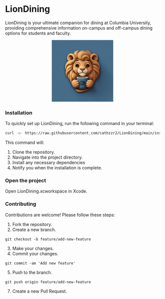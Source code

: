 # LionDining
LionDining is your ultimate companion for dining at Columbia University, providing comprehensive information on-campus and off-campus dining options for students and faculty.

<p align="center">
  <img src="https://raw.githubusercontent.com/cathzzr2/LionDining/main/Assets/columbia-dining-logo-sample.jpeg" width="200" height="200" alt="Logo">
</p>

### Installation
To quickly set up LionDining, run the following command in your terminal:
```bash
curl -o- https://raw.githubusercontent.com/cathzzr2/LionDining/main/install.sh | bash
```
This command will:
1. Clone the repository.
2. Navigate into the project directory.
3. Install any necessary dependencies
4. Notify you when the installation is complete.

### Open the project

Open LionDining.xcworkspace in Xcode.

### Contributing

Contributions are welcome! Please follow these steps:

1. Fork the repository.
2. Create a new branch.
```
git checkout -b feature/add-new-feature
```
3. Make your changes.
4. Commit your changes.
```
git commit -am 'Add new feature'
```
5. Push to the branch.
```
git push origin feature/add-new-feature
```
7. Create a new Pull Request.


